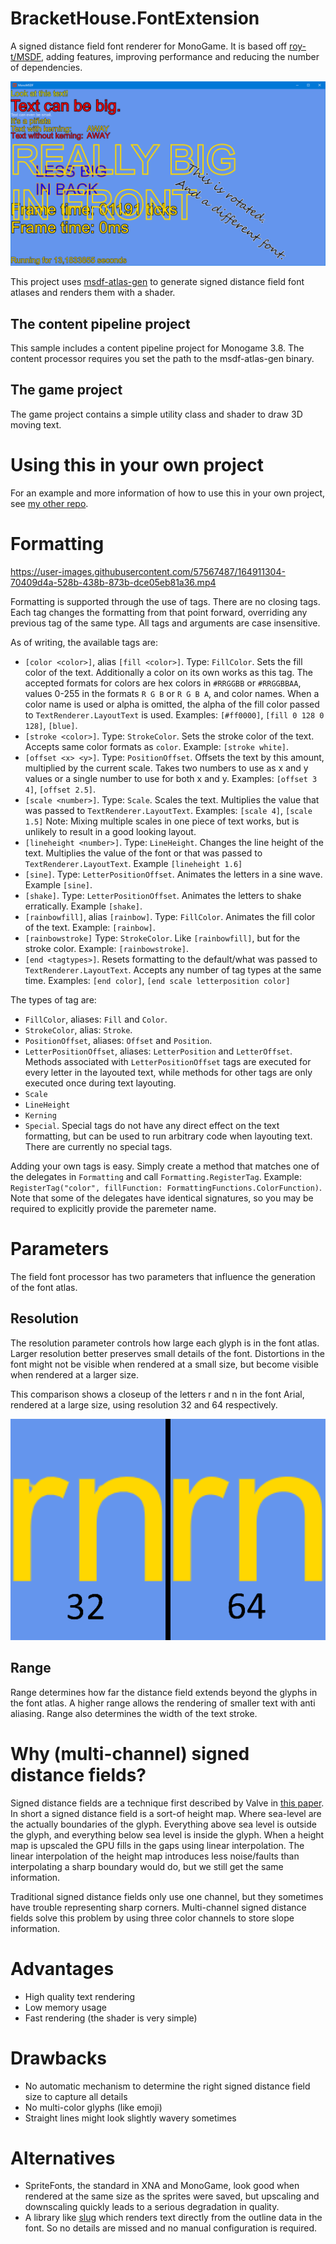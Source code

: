 # BracketHouse.FontExtension
A signed distance field font renderer for MonoGame. It is based off [roy-t/MSDF](https://github.com/roy-t/MSDF), adding features, improving performance and reducing the number of dependencies.

![Sample](textrenderexample.png "Sample")

This project uses [msdf-atlas-gen](https://github.com/Chlumsky/msdf-atlas-gen) to generate signed distance field font atlases and renders them with a shader.

## The content pipeline project
This sample includes a content pipeline project for Monogame 3.8. The content processor requires you set the path to the msdf-atlas-gen binary.

## The game project
The game project contains a simple utility class and shader to draw 3D moving text.

# Using this in your own project
For an example and more information of how to use this in your own project, see [my other repo](https://github.com/Peewi/MonoMSDF-Example).

# Formatting
https://user-images.githubusercontent.com/57567487/164911304-70409d4a-528b-438b-873b-dce05eb81a36.mp4

Formatting is supported through the use of tags. There are no closing tags. Each tag changes the formatting from that point forward, overriding any previous tag of the same type. All tags and arguments are case insensitive.

As of writing, the available tags are:
* `[color <color>]`, alias `[fill <color>]`. Type: `FillColor`. Sets the fill color of the text. Additionally a color on its own works as this tag. The accepted formats for colors are hex colors in `#RRGGBB` or `#RRGGBBAA`, values 0-255 in the formats `R G B` or `R G B A`, and color names. When a color name is used or alpha is omitted, the alpha of the fill color passed to `TextRenderer.LayoutText` is used. Examples: `[#ff0000]`, `[fill 0 128 0 128]`, `[blue]`.
* `[stroke <color>]`. Type: `StrokeColor`. Sets the stroke color of the text. Accepts same color formats as `color`. Example: `[stroke white]`.
* `[offset <x> <y>]`. Type: `PositionOffset`. Offsets the text by this amount, multiplied by the current scale. Takes two numbers to use as x and y values or a single number to use for both x and y. Examples: `[offset 3 4]`, `[offset 2.5]`.
* `[scale <number>]`. Type: `Scale`. Scales the text. Multiplies the value that was passed to `TextRenderer.LayoutText`. Examples: `[scale 4]`, `[scale 1.5]` Note: Mixing multiple scales in one piece of text works, but is unlikely to result in a good looking layout.
* `[lineheight <number>]`. Type: `LineHeight`. Changes the line height of the text. Multiplies the value of the font or that was passed to `TextRenderer.LayoutText`. Example `[lineheight 1.6]`
* `[sine]`. Type: `LetterPositionOffset`. Animates the letters in a sine wave. Example `[sine]`.
* `[shake]`. Type: `LetterPositionOffset`. Animates the letters to shake erratically. Example `[shake]`.
* `[rainbowfill]`, alias `[rainbow]`. Type: `FillColor`. Animates the fill color of the text. Example: `[rainbow]`.
* `[rainbowstroke]`  Type: `StrokeColor`. Like `[rainbowfill]`, but for the stroke color. Example: `[rainbowstroke]`.
* `[end <tagtypes>]`. Resets formatting to the default/what was passed to `TextRenderer.LayoutText`. Accepts any number of tag types at the same time. Examples: `[end color]`, `[end scale letterposition color]`

The types of tag are:
* `FillColor`, aliases: `Fill` and `Color`.
* `StrokeColor`, alias: `Stroke`.
* `PositionOffset`, aliases: `Offset` and `Position`.
* `LetterPositionOffset`, aliases: `LetterPosition` and `LetterOffset`. Methods associated with `LetterPositionOffset` tags are executed for every letter in the layouted text, while methods for other tags are only executed once during text layouting.
* `Scale`
* `LineHeight`
* `Kerning`
* `Special`. Special tags do not have any direct effect on the text formatting, but can be used to run arbitrary code when layouting text. There are currently no special tags.

Adding your own tags is easy. Simply create a method that matches one of the delegates in `Formatting` and call `Formatting.RegisterTag`. Example: `RegisterTag("color", fillFunction: FormattingFunctions.ColorFunction)`. Note that some of the delegates have identical signatures, so you may be required to explicitly provide the paremeter name.


# Parameters
The field font processor has two parameters that influence the generation of the font atlas.
## Resolution
The resolution parameter controls how large each glyph is in the font atlas. Larger resolution better preserves small details of the font. Distortions in the font might not be visible when rendered at a small size, but become visible when rendered at a larger size.

This comparison shows a closeup of the letters r and n in the font Arial, rendered at a large size, using resolution 32 and 64 respectively.

![Resolution comparison](fontrescomp.png "Resolution comparison")

## Range
Range determines how far the distance field extends beyond the glyphs in the font atlas. A higher range allows the rendering of smaller text with anti aliasing. Range also determines the width of the text stroke.

# Why (multi-channel) signed distance fields?

Signed distance fields are a technique first described by Valve in [this paper](https://steamcdn-a.akamaihd.net/apps/valve/2007/SIGGRAPH2007_AlphaTestedMagnification.pdf). In short a signed distance field is a sort-of height map. Where sea-level are the actually boundaries of the glyph. Everything above sea level is outside the glyph, and everything below sea level is inside the glyph. When a height map is upscaled the GPU fills in the gaps using linear interpolation. The linear interpolation of the height map introduces less noise/faults than interpolating a sharp boundary would do, but we still get the same information.

Traditional signed distance fields only use one channel, but they sometimes have trouble representing sharp corners. Multi-channel signed distance fields solve this problem by using three color channels to store slope information.

# Advantages

- High quality text rendering 
- Low memory usage
- Fast rendering (the shader is very simple)

# Drawbacks

- No automatic mechanism to determine the right signed distance field size to capture all details
- No multi-color glyphs (like emoji)
- Straight lines might look slightly wavery sometimes

# Alternatives

- SpriteFonts, the standard in XNA and MonoGame, look good when rendered at the same size as the sprites were saved, but upscaling and downscaling quickly leads to a serious degradation in quality.
- A library like [slug](http://sluglibrary.com/) which renders text directly from the outline data in the font. So no details are missed and no manual configuration is required.

